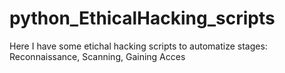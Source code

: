 # python_EthicalHacking_scripts

Here I have some etichal hacking scripts to automatize stages:
Reconnaissance, Scanning, Gaining Acces
